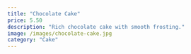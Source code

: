 ```yaml
---
title: "Chocolate Cake"
price: 5.50
description: "Rich chocolate cake with smooth frosting."
image: /images/chocolate-cake.jpg
category: "Cake"
---
```

